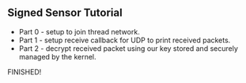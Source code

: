 ## Signed Sensor Tutorial
- Part 0 - setup to join thread network.
- Part 1 - setup receive callback for UDP to print received packets.
- Part 2 - decrypt received packet using our key stored and securely managed 
by the kernel.

FINISHED!

